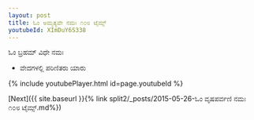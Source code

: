 ```yaml
---
layout: post
title: ಓಂ ಅಮೃತ್ಯವೇ ನಮಃ ೧೦೮ ಟೈಮ್ಸ್
youtubeId: XImDuY6S338
---
```

 
 
 ಓಂ ಬ್ರಹಮ್ ವಿಧೇ ನಮಃ  
 
 -  ವೇದಗಳಲ್ಲಿ ಪರಿಣಿತರು ಯಾರು 
 
  
 
  
 
 
 
 
 
 


{% include youtubePlayer.html id=page.youtubeId %}
 
[Next]({{ site.baseurl }}{% link  split2/_posts/2015-05-26-ಓಂ ವೃಷಪರ್ವಣಿ ನಮಃ ೧೦೮ ಟೈಮ್ಸ್.md%})
 
